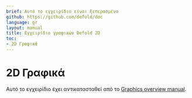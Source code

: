 ```yaml
---
brief: Αυτό το εγχειρίδιο είναι ξεπερασμένο
github: https://github.com/defold/doc
language: gr
layout: manual
title: Εγχειρίδιο γραφικών Defold 2D
toc:
- 2D Γραφικά
---
```


# 2D Γραφικά


Αυτό το εγχειρίδιο έχει αντικατασταθεί από το [Graphics overview manual](/manuals/graphics).